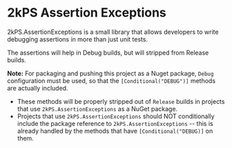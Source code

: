 # 2kPS Assertion Exceptions

2kPS.AssertionExceptions is a small library that allows developers to write debugging assertions in more than just unit tests.

The assertions will help in Debug builds, but will stripped from Release builds.

**Note:** For packaging and pushing this project as a Nuget package,
`Debug` configuration must be used, so that the `[Conditional("DEBUG")]` methods are actually included.

- These methods will be properly stripped out of `Release` builds in projects that use `2kPS.AssertionExceptions` as a NuGet package.
- Projects that use `2kPS.AssertionExceptions` should NOT conditionally include the package reference to `2kPS.AssertionExceptions` -- this is already handled by the methods that have `[Conditional("DEBUG)]` on them.
